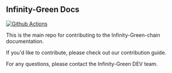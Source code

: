## Infinity-Green Docs

[![Github Actions](https://github.com/Infinity-Green/inf-wizard-docs/actions/workflows/pages.yml/badge.svg)](https://github.com/Infinity-Green/inf-wizard-docs/actions/workflows/pages.yml)

This is the main repo for contributing to the Infinity-Green-chain documentation.

If you'd like to contribute, please check out our contribution guide.

For any questions, please contact the Infinity-Green DEV team.
